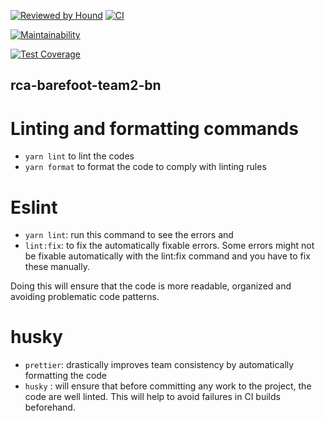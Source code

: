 
[![Reviewed by Hound](https://img.shields.io/badge/Reviewed_by-Hound-8E64B0.svg)](https://houndci.com)
[![CI](https://github.com/atlp-rwanda/rca-barefoot-team4-bn/actions/workflows/ci.yml/badge.svg)](https://github.com/atlp-rwanda/rca-barefoot-team4-bn/actions/workflows/ci.yml)

[![Maintainability](https://api.codeclimate.com/v1/badges/f88c3d6fc3ccca381c7f/maintainability)](https://codeclimate.com/github/atlp-rwanda/rca-barefoot-team4-bn/maintainability)

[![Test Coverage](https://api.codeclimate.com/v1/badges/f88c3d6fc3ccca381c7f/test_coverage)](https://codeclimate.com/github/atlp-rwanda/rca-barefoot-team4-bn/test_coverage)
## rca-barefoot-team2-bn

# Linting and formatting commands
 * `yarn lint` to lint the codes
 * `yarn format` to format the code to comply with linting rules

# Eslint
 * `yarn lint`: run this command to see the errors and
 * `lint:fix`: to fix the automatically fixable errors. Some errors might not be fixable automatically with the lint:fix command and you have to fix these manually.

Doing this will ensure that the code is more readable, organized and avoiding problematic code patterns.

# husky
  * `prettier`: drastically improves team consistency by automatically formatting the code
  * `husky` : will ensure that before committing any work to the project, the code are well linted. This will help to avoid failures in CI builds beforehand.  
 
